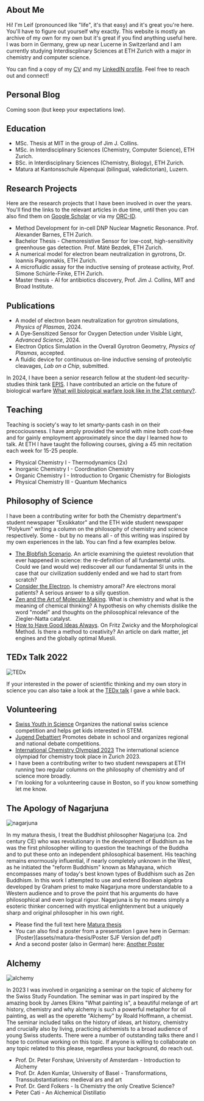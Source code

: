 ## About Me
Hi! I'm Leif (pronounced like "life", it's that easy) and it's great you're here. You'll have to figure out yourself why exactly. This website is mostly an archive of my own for my own but it's great if you find anything useful here. I was born in Germany, grew up near Lucerne in Switzerland and I am currently studying Interdiscplinary Sciences at ETH Zurich with a major in chemistry and computer science. 

You can find a copy of my [CV](assets/CV_2p_no_pic.pdf) and my [LinkedIN profile](https://www.linkedin.com/in/leif-sieben-a694701b7/). Feel free to reach out and connect!

## Personal Blog
Coming soon (but keep your expectations low).

## Education 
- MSc. Thesis at MIT in the group of Jim J. Collins. 
- MSc. in Interdisciplinary Sciences (Chemistry, Computer Science), ETH Zurich.
- BSc. in Interdisciplinary Sciences (Chemistry, Biology), ETH Zurich.
- Matura at Kantonsschule Alpenquai (bilingual, valedictorian), Luzern. 

## Research Projects
Here are the research projects that I have been involved in over the years. You'll find the links to the relevant articles in due time, until then you can also find them on [Google Scholar](https://scholar.google.com/citations?user=JoZlcK0AAAAJ&hl=en&oi=ao) or via my [ORC-ID](https://orcid.org/0009-0002-9990-4896). 

- Method Development for in-cell DNP Nuclear Magnetic Resonance. Prof. Alexander Barnes, ETH Zurich.
- Bachelor Thesis - Chemoresistive Sensor for low-cost, high-sensitivity greenhouse gas detection. Prof. Máté Bezdek, ETH Zurich. 
- A numerical model for electron beam neutralization in gyrotrons, Dr. Ioannis Pagonnakis, ETH Zurich. 
- A microfluidic assay for the inductive sensing of protease activity, Prof. Simone Schürle-Finke, ETH Zurich. 
- Master thesis - AI for antibiotics discovery, Prof. Jim J. Collins, MIT and Broad Institute. 

## Publications 
- A model of electron beam neutralization for gyrotron simulations, *Physics of Plasmas*, 2024.
- A Dye‐Sensitized Sensor for Oxygen Detection under Visible Light, *Advanced Science*, 2024.
- Electron Optics Simulation in the Overall Gyrotron Geometry, *Physics of Plasmas*, accepted.
- A fluidic device for continuous on-line inductive sensing of proteolytic cleavages, *Lab on a Chip*, submitted.

In 2024, I have been a senior research fellow at the student-led security-studies think tank [EPIS](https://www.epis-thinktank.de/). I have contributed an article on the future of biological warfare [What will biological warfare look like in the 21st century?](https://www.epis-thinktank.de/magazine/4/1).

## Teaching
Teaching is society's way to let smarty-pants cash in on their precociousness. I have amply provided the world with mine both cost-free and for gainly employment approximately since the day I learned how to talk. At ETH I have taught the following courses, giving a 45 min recitation each week for 15-25 people.

- Physical Chemistry I - Thermodynamics (2x)
- Inorganic Chemistry I - Coordination Chemistry
- Organic Chemistry I - Introduction to Organic Chemistry for Biologists
- Physical Chemistry III - Quantum Mechanics

## Philosophy of Science

I have been a contributing writer for both the Chemistry department's student newspaper "Exsikkator" and the ETH wide student newspaper "Polykum" writing a column on the philosophy of chemistry and science respectively. Some - but by no means all - of this writing was inspired by my own experiences in the lab. You can find a few examples below.

- [The Blobfish Scenario](assets/articles/Turbulent_Exsi_April23-4_TheBlobfishScenario.pdf). An article examining the quietest revolution that ever happened in science: the re-definition of all fundamental units. Could we (and would we) rediscover all our fundamental SI units in the case that our civilization suddenly ended and we had to start from scratch?
- [Consider the Electron](assets/articles/Toleranz_Exsi_Juni2023_ConsiderTheElectron.pdf). Is chemistry amoral? Are electrons moral patients? A serious answer to a silly question.
- [Zen and the Art of Molecule Making](assets/articles/Essenz_Exsi_Oktober2023_ZenAndTheArtOfMoleculeMaking.pdf). What is chemistry and what is the meaning of chemical thinking? A hypothesis on why chemists dislike the word "model" and thoughts on the philosophical relevance of the Ziegler-Natta catalyst.
- [How to Have Good Ideas Always](assets/articles/Trend_Exsi_December2023_HowToHaveGoodIdeasAlways.pdf). On Fritz Zwicky and the Morphological Method. Is there a method to creativity? An article on dark matter, jet engines and the globally optimal Muesli.

## TEDx Talk 2022
![TEDx](assets/img/Capture2.JPG)

If your interested in the power of scientific thinking and my own story in science you can also take a look at the [TEDx talk](https://www.youtube.com/watch?v=rql940dY1b4) I gave a while back.

## Volunteering
- [Swiss Youth in Science](https://sjf.ch/) Organizes the national swiss science competition and helps get kids interested in STEM.
- [Jugend Debattiert](https://yes.swiss/en/programmes/youth-debate) Promotes debate in school and organizes regional and national debate competitions.
- [International Chemistry Olympiad 2023](https://www.icho2023.ch/) The international science olympiad for chemistry took place in Zurich 2023.
- I have been a contributing writer to two student newspapers at ETH running two regular columns on the philosophy of chemistry and of science more broadly. 
- I'm looking for a volunteering cause in Boston, so if you know something let me know.

## The Apology of Nagarjuna
![nagarjuna](assets/img/nagarjuna-cropped.jpg)

In my matura thesis, I treat the Buddhist philosopher Nagarjuna (ca. 2nd century CE) who was revolutionary in the development of Buddhism as he was the first philosopher willing to question the teachings of the Buddha and to put these onto an independent philosophical basement. His teaching remains enormously influential, if nearly completely unknown in the West, as he initiated the "reform Buddhism" known as Mahayana, which encompasses many of today's best known types of Buddhism such as Zen Buddhism. In this work I attempted to use and extend Boolean algebra developed by Graham priest to make Nagarjuna more understandable to a Western audience and to prove the point that his arguments do have philosophical and even logical rigour. Nagarjuna is by no means simply a esoteric thinker concerned with mystical enlightenment but a uniquely sharp and original philosopher in his own right.

- Please find the full text here [Matura thesis](assets/matura-thesis/MA.pdf)
- You can also find a poster from a presentation I gave here in German: [Poster](assets/matura-thesis/Poster SJF Version def.pdf)
- And a second poster (also in German) here: [Another Poster](assets/matura-thesis/PosterFokusMA.pdf)

## Alchemy
![alchemy](assets/img/Flammarion.jpg)

In 2023 I was involved in organizing a seminar on the topic of alchemy for the Swiss Study Foundation. The seminar was in part inspired by the amazing book by James Elkins "What painting is", a beautiful melange of art history, chemistry and why alchemy is such a powerful metaphor for oil painting, as well as the operette "Alchemy" by Roald Hoffmann, a chemist. The seminar included talks on the history of ideas, art history, chemistry and crucially also by living, practicing alchemists to a broad audience of young Swiss students. There were a number of outstanding talks there and I hope to continue working on this topic. If anyone is willing to collaborate on any topic related to this please, regardless your background, do reach out.

- Prof. Dr. Peter Forshaw, University of Amsterdam - Introduction to Alchemy
- Prof. Dr. Aden Kumlar, University of Basel - Transformations, Transsubstantiations: medieval ars and art
- Prof. Dr. Gerd Folkers - Is Chemistry the only Creative Science?
- Peter Cati - An Alchemical Distillatio
